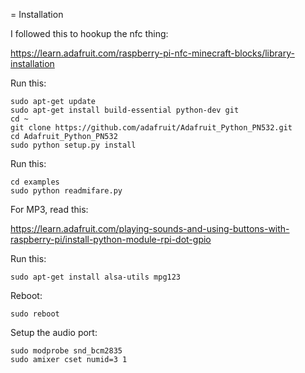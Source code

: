 = Installation

I followed this to hookup the nfc thing:

https://learn.adafruit.com/raspberry-pi-nfc-minecraft-blocks/library-installation

Run this:

    sudo apt-get update
    sudo apt-get install build-essential python-dev git
    cd ~
    git clone https://github.com/adafruit/Adafruit_Python_PN532.git
    cd Adafruit_Python_PN532
    sudo python setup.py install

Run this:

    cd examples
    sudo python readmifare.py

For MP3, read this:

https://learn.adafruit.com/playing-sounds-and-using-buttons-with-raspberry-pi/install-python-module-rpi-dot-gpio

Run this: 

    sudo apt-get install alsa-utils mpg123

Reboot:

    sudo reboot

Setup the audio port:

    sudo modprobe snd_bcm2835
    sudo amixer cset numid=3 1